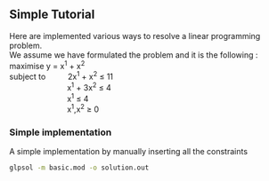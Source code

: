 Simple Tutorial
---------------
Here are implemented various ways to resolve a linear programming problem.  
We assume we have formulated the problem and it is the following :  
maximise y = x<sup>1</sup> + x<sup>2</sup>  
subject to &emsp; &emsp; 2x<sup>1</sup> + x<sup>2</sup> &le; 11  
&emsp; &emsp; &emsp; &emsp; &emsp; &emsp;x<sup>1</sup> + 3x<sup>2</sup> &le; 4  
&emsp; &emsp; &emsp; &emsp; &emsp; &emsp;x<sup>1</sup> &le; 4   
&emsp; &emsp; &emsp; &emsp; &emsp; &emsp;x<sup>1</sup>,x<sup>2</sup> &ge; 0

### Simple implementation
A simple implementation by manually inserting all the constraints
```sh
glpsol -m basic.mod -o solution.out
```
